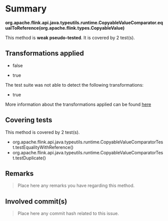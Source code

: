 # Summary
**org.apache.flink.api.java.typeutils.runtime.CopyableValueComparator.equalToReference(org.apache.flink.types.CopyableValue)**

This method is **weak pseudo-tested**.
It is covered by 2 test(s). 


## Transformations applied

- false

- true


The test suite was not able to detect the following transformations:
 * true 


More information about the transformations applied can be found [here](https://github.com/STAMP-project/pitest-descartes)

## Covering tests
This method is covered by 2 test(s).
* org.apache.flink.api.java.typeutils.runtime.CopyableValueComparatorTest.testEqualityWithReference()
* org.apache.flink.api.java.typeutils.runtime.CopyableValueComparatorTest.testDuplicate()


## Remarks
> Place here any remarks you have regarding this method.

## Involved commit(s)

> Place here any commit hash related to this issue.
